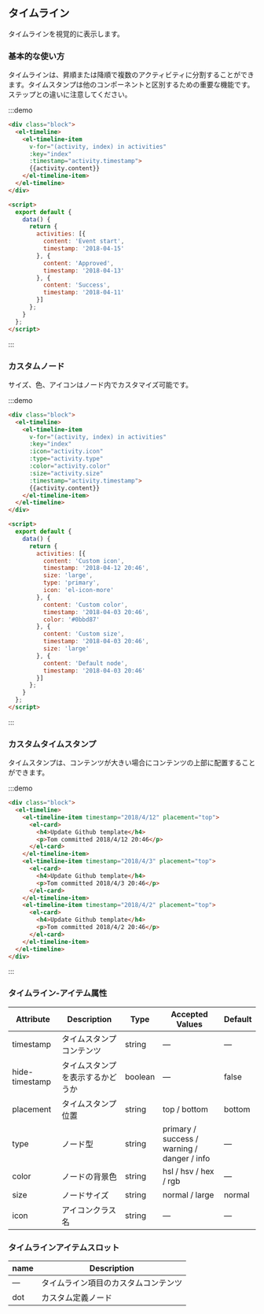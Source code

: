 ## タイムライン

タイムラインを視覚的に表示します。

### 基本的な使い方

タイムラインは、昇順または降順で複数のアクティビティに分割することができます。タイムスタンプは他のコンポーネントと区別するための重要な機能です。ステップとの違いに注意してください。

:::demo
```html
<div class="block">
  <el-timeline>
    <el-timeline-item
      v-for="(activity, index) in activities"
      :key="index"
      :timestamp="activity.timestamp">
      {{activity.content}}
    </el-timeline-item>
  </el-timeline>
</div>

<script>
  export default {
    data() {
      return {
        activities: [{
          content: 'Event start',
          timestamp: '2018-04-15'
        }, {
          content: 'Approved',
          timestamp: '2018-04-13'
        }, {
          content: 'Success',
          timestamp: '2018-04-11'
        }]
      };
    }
  };
</script>
```
:::

### カスタムノード

サイズ、色、アイコンはノード内でカスタマイズ可能です。

:::demo
```html
<div class="block">
  <el-timeline>
    <el-timeline-item
      v-for="(activity, index) in activities"
      :key="index"
      :icon="activity.icon"
      :type="activity.type"
      :color="activity.color"
      :size="activity.size"
      :timestamp="activity.timestamp">
      {{activity.content}}
    </el-timeline-item>
  </el-timeline>
</div>

<script>
  export default {
    data() {
      return {
        activities: [{
          content: 'Custom icon',
          timestamp: '2018-04-12 20:46',
          size: 'large',
          type: 'primary',
          icon: 'el-icon-more'
        }, {
          content: 'Custom color',
          timestamp: '2018-04-03 20:46',
          color: '#0bbd87'
        }, {
          content: 'Custom size',
          timestamp: '2018-04-03 20:46',
          size: 'large'
        }, {
          content: 'Default node',
          timestamp: '2018-04-03 20:46'
        }]
      };
    }
  };
</script>
```
:::

### カスタムタイムスタンプ

タイムスタンプは、コンテンツが大きい場合にコンテンツの上部に配置することができます。

:::demo
```html
<div class="block">
  <el-timeline>
    <el-timeline-item timestamp="2018/4/12" placement="top">
      <el-card>
        <h4>Update Github template</h4>
        <p>Tom committed 2018/4/12 20:46</p>
      </el-card>
    </el-timeline-item>
    <el-timeline-item timestamp="2018/4/3" placement="top">
      <el-card>
        <h4>Update Github template</h4>
        <p>Tom committed 2018/4/3 20:46</p>
      </el-card>
    </el-timeline-item>
    <el-timeline-item timestamp="2018/4/2" placement="top">
      <el-card>
        <h4>Update Github template</h4>
        <p>Tom committed 2018/4/2 20:46</p>
      </el-card>
    </el-timeline-item>
  </el-timeline>
</div>
```
:::

### タイムライン-アイテム属性
| Attribute      | Description    | Type      | Accepted Values | Default   |
|---------- |-------- |---------- |-------------  |-------- |
| timestamp     | タイムスタンプコンテンツ | string  | — | — |
| hide-timestamp  | タイムスタンプを表示するかどうか | boolean | — | false |
| placement | タイムスタンプ位置 | string | top / bottom | bottom |
| type | ノード型 | string | primary / success / warning / danger / info | — |
| color | ノードの背景色 | string | hsl / hsv / hex / rgb | — |
| size | ノードサイズ | string | normal / large | normal |
| icon | アイコンクラス名 | string | — | — |

### タイムラインアイテムスロット
| name | Description |
|------|--------|
| — | タイムライン項目のカスタムコンテンツ |
| dot | カスタム定義ノード |
